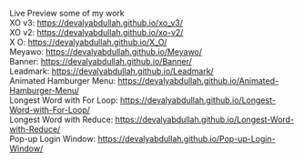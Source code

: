 <img src="http://drive.google.com/uc?export=view&amp;id=1NiZJDxrhhQNsT0vUZlzdQVlC8zWamaec" alt="">

Live Preview some of my work<br>
XO v3: https://devalyabdullah.github.io/xo_v3/<br>
XO v2: https://devalyabdullah.github.io/xo-v2/<br>
X O: https://devalyabdullah.github.io/X_O/<br>
Meyawo: https://devalyabdullah.github.io/Meyawo/<br>
Banner: https://devalyabdullah.github.io/Banner/<br>
Leadmark: https://devalyabdullah.github.io/Leadmark/<br>
Animated Hamburger Menu: https://devalyabdullah.github.io/Animated-Hamburger-Menu/<br>
Longest Word with For Loop: https://devalyabdullah.github.io/Longest-Word-with-For-Loop/<br>
Longest Word with Reduce: https://devalyabdullah.github.io/Longest-Word-with-Reduce/<br>
Pop-up Login Window: https://devalyabdullah.github.io/Pop-up-Login-Window/
